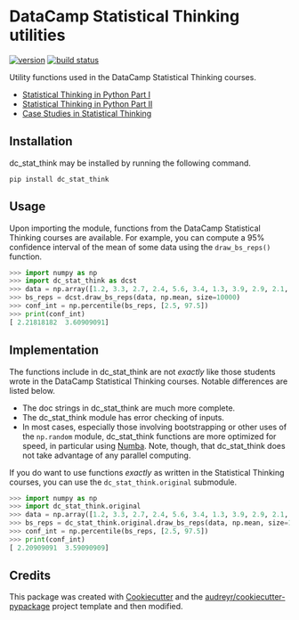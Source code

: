 # DataCamp Statistical Thinking utilities

[![version](https://img.shields.io/pypi/v/dc_stat_think.svg)](https://pypi.python.org/pypi/dc_stat_think) [![build status](https://img.shields.io/travis/justinbois/dc_stat_think.svg)](https://travis-ci.org/justinbois/dc_stat_think) 

Utility functions used in the DataCamp Statistical Thinking courses.
- [Statistical Thinking in Python Part I](https://www.datacamp.com/courses/statistical-thinking-in-python-part-1/)
- [Statistical Thinking in Python Part II](https://www.datacamp.com/courses/statistical-thinking-in-python-part-2/)
- [Case Studies in Statistical Thinking](https://www.datacamp.com/courses/case-studies-in-statistical-thinking/)


## Installation
dc_stat_think may be installed by running the following command.
```
pip install dc_stat_think
```

## Usage
Upon importing the module, functions from the DataCamp Statistical Thinking courses are available. For example, you can compute a 95% confidence interval of the mean of some data using the `draw_bs_reps()` function.

```python
>>> import numpy as np
>>> import dc_stat_think as dcst
>>> data = np.array([1.2, 3.3, 2.7, 2.4, 5.6, 3.4, 1.3, 3.9, 2.9, 2.1, 2.7])
>>> bs_reps = dcst.draw_bs_reps(data, np.mean, size=10000)
>>> conf_int = np.percentile(bs_reps, [2.5, 97.5])
>>> print(conf_int)
[ 2.21818182  3.60909091]
```

## Implementation
The functions include in dc_stat_think are not *exactly* like those students wrote in the DataCamp Statistical Thinking courses. Notable differences are listed below.

+ The doc strings in dc_stat_think are much more complete.
+ The dc_stat_think module has error checking of inputs.
+ In most cases, especially those involving bootstrapping or other uses of the `np.random` module, dc_stat_think functions are more optimized for speed, in particular using [Numba](http://numba.pydata.org). Note, though, that dc_stat_think does not take advantage of any parallel computing.

If you do want to use functions *exactly* as written in the Statistical Thinking courses, you can use the `dc_stat_think.original` submodule.

```python
>>> import numpy as np
>>> import dc_stat_think.original
>>> data = np.array([1.2, 3.3, 2.7, 2.4, 5.6, 3.4, 1.3, 3.9, 2.9, 2.1, 2.7])
>>> bs_reps = dc_stat_think.original.draw_bs_reps(data, np.mean, size=10000)
>>> conf_int = np.percentile(bs_reps, [2.5, 97.5])
>>> print(conf_int)
[ 2.20909091  3.59090909]
```

## Credits
This package was created with [Cookiecutter](https://github.com/audreyr/cookiecutter) and the [audreyr/cookiecutter-pypackage](https://github.com/audreyr/cookiecutter-pypackage) project template and then modified.
